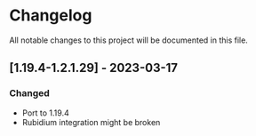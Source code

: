# Changelog
All notable changes to this project will be documented in this file.

## [1.19.4-1.2.1.29] - 2023-03-17
### Changed
 - Port to 1.19.4
 - Rubidium integration might be broken